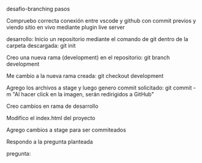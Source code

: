 desafio-branching
pasos

Compruebo correcta conexión entre vscode y github con commit previos y viendo sitio en vivo mediante plugin live server

desarrollo:
Inicio un repositorio mediante el comando de git dentro de la carpeta descargada: git init

Creo una nueva rama (development) en el repositorio: git branch development

Me cambio a la nueva rama creada: git checkout development

Agrego los archivos a stage y luego genero commit solicitado: git commit -m "Al hacer click en la imagen, serán redirigidos a GitHub"

Creo cambios en rama de desarrollo

Modifico el index.html del proyecto

Agrego cambios a stage para ser commiteados

Respondo a la pregunta planteada

pregunta:
